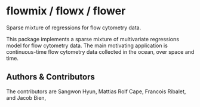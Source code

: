 flowmix / flowx / flower
=============

Sparse mixture of regressions for flow cytometry data.

This package implements a sparse mixture of multivariate regressions model for
flow cytometry data. The main motivating application is continuous-time flow
cytometry data collected in the ocean, over space and time.

	
## Authors & Contributors

The contributors are Sangwon Hyun, Mattias Rolf Cape, Francois Ribalet, and Jacob Bien, 
